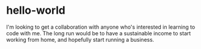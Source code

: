 # hello-world
I'm looking to get a collaboration with anyone who's interested in learning to code with me. The long run would be to have a sustainable income to start working from home, and hopefully start running a business.

